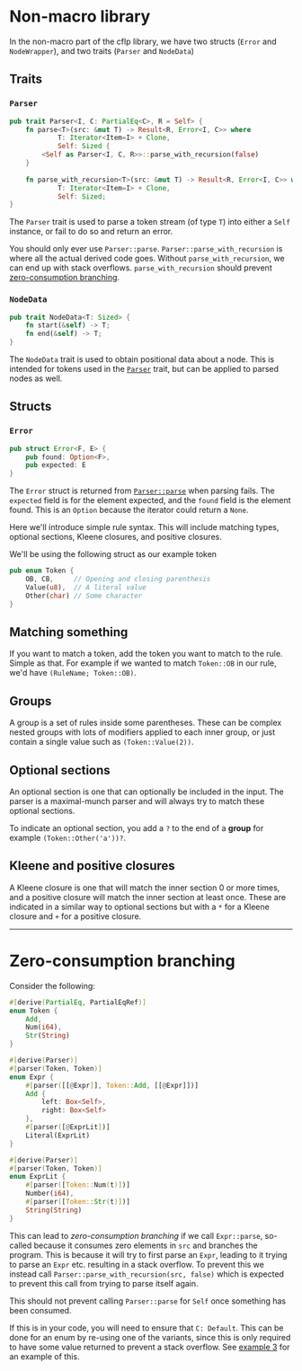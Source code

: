 # Non-macro library

In the non-macro part of the cflp library, we have two structs (`Error` and `NodeWrapper`), and two traits (`Parser` and `NodeData`)

## Traits

### `Parser`

```rust
pub trait Parser<I, C: PartialEq<C>, R = Self> {
	fn parse<T>(src: &mut T) -> Result<R, Error<I, C>> where
            T: Iterator<Item=I> + Clone,
            Self: Sized {
        <Self as Parser<I, C, R>>::parse_with_recursion(false)
    }
    
    fn parse_with_recursion<T>(src: &mut T) -> Result<R, Error<I, C>> where
            T: Iterator<Item=I> + Clone,
            Self: Sized;
}
```

The `Parser` trait is used to parse a token stream (of type `T`) into either a `Self` instance, or fail to do so and return an error.

You should only ever use `Parser::parse`. `Parser::parse_with_recursion` is where all the actual derived code goes. Without `parse_with_recursion`, we can end up with stack overflows. `parse_with_recursion` should prevent [zero-consumption branching](#zero-consumption-branching).

### `NodeData`

```rust
pub trait NodeData<T: Sized> {
	fn start(&self) -> T;
	fn end(&self) -> T;
}
```

The `NodeData` trait is used to obtain positional data about a node. This is intended for tokens used in the [`Parser`](#parser) trait, but can be applied to parsed nodes as well.

## Structs

### `Error`

```rust
pub struct Error<F, E> {
	pub found: Option<F>,
	pub expected: E
}
```

The `Error` struct is returned from [`Parser::parse`](#parser) when parsing fails. The `expected` field is for the element expected, and the `found` field is the element found. This is an `Option` because the iterator could return a `None`.

Here we'll introduce simple rule syntax. This will include matching types, optional sections, Kleene closures, and positive closures.

We'll be using the following struct as our example token

```rust
pub enum Token {
    OB, CB,     // Opening and closing parenthesis
    Value(u8),  // A literal value
    Other(char) // Some character
}
```

## Matching something

If you want to match a token, add the token you want to match to the rule. Simple as that. For example if we wanted to match `Token::OB` in our rule, we'd have `(RuleName; Token::OB)`.

## Groups

A group is a set of rules inside some parentheses. These can be complex nested groups with lots of modifiers applied to each inner group, or just contain a single value such as `(Token::Value(2))`.

## Optional sections

An optional section is one that can optionally be included in the input. The parser is a maximal-munch parser and will always try to match these optional sections.

To indicate an optional section, you add a `?` to the end of a **group** for example `(Token::Other('a'))?`.

## Kleene and positive closures

A Kleene closure is one that will match the inner section 0 or more times, and a positive closure will match the inner section at least once. These are indicated in a similar way to optional sections but with a `*` for a Kleene closure and `+` for a positive closure.

---

# Zero-consumption branching

Consider the following:

```rust
#[derive(PartialEq, PartialEqRef)]
enum Token {
    Add,
    Num(i64),
    Str(String)
}

#[derive(Parser)]
#[parser(Token, Token)]
enum Expr {
    #[parser([[@Expr]], Token::Add, [[@Expr]])]
    Add {
        left: Box<Self>,
        right: Box<Self>
    },
    #[parser([@ExprLit])]
    Literal(ExprLit)
}

#[derive(Parser)]
#[parser(Token, Token)]
enum ExprLit {
    #[parser([Token::Num(t)])]
    Number(i64),
    #[parser([Token::Str(t)])]
    String(String)
}
```

This can lead to _zero-consumption branching_ if we call `Expr::parse`, so-called because it consumes zero elements in `src` and branches the program. This is because it will try to first parse an `Expr`, leading to it trying to parse an `Expr` etc. resulting in a stack overflow. To prevent this we instead call `Parser::parse_with_recursion(src, false)` which is expected to prevent this call from trying to parse itself again.

This should not prevent calling `Parser::parse` for `Self` once something has been consumed.

If this is in your code, you will need to ensure that `C: Default`. This can be done for an enum by re-using one of the variants, since this is only required to have some value returned to prevent a stack overflow. See [example 3](https://github.com/fck-language/cflp/blob/v1.0.1/examples/example3.rs) for an example of this.
